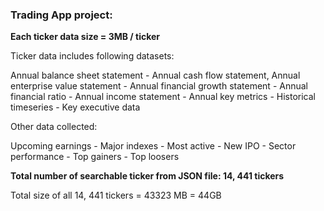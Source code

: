 ### Trading App project:

**Each ticker data size = 3MB / ticker**

Ticker data includes following datasets:

Annual balance sheet statement - Annual cash flow statement, Annual enterprise value statement - Annual financial growth statement - Annual financial ratio - Annual income statement - Annual key metrics - Historical timeseries - Key executive data

Other data collected:

Upcoming earnings - Major indexes - Most active - New IPO - Sector performance - Top gainers - Top loosers


**Total number of searchable ticker from JSON file: 14, 441 tickers**

Total size of all 14, 441 tickers = 43323 MB = 44GB
